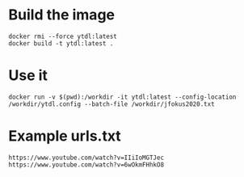 # Build the image

	docker rmi --force ytdl:latest
	docker build -t ytdl:latest .

# Use it

	docker run -v $(pwd):/workdir -it ytdl:latest --config-location /workdir/ytdl.config --batch-file /workdir/jfokus2020.txt

# Example urls.txt

	https://www.youtube.com/watch?v=IIiIoMGTJec
	https://www.youtube.com/watch?v=6wOkmFHhkO8
